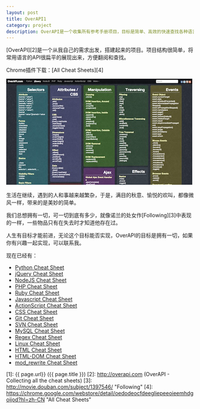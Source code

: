 ```yaml
---
layout: post
title: OverAPI1
category: project
description: OverAPI是一个收集所有参考手册项目，目标是简单、高效的快速查找各种语言的API文档。
---
```


[OverAPI][2]是一个从我自己的需求出发，搭建起来的项目。项目结构很简单，将常用语言的API很扁平的展现出来，方便翻阅和查找。

Chrome插件下载：[All Cheat Sheets][4]

<a href="http://overapi.com" title="OverAPI - Collecting all the cheat sheets" target="_blank"><img src="/images/overapi/overapi.jpg" alt="OverAPI"></a>

生活在继续，遇到的人和事越来越繁杂，于是，满目的秋意、愉悦的欢叫，都像微风一样，带来的是美妙的简单。

我们总想拥有一切，可一切到底有多少，就像诺兰的处女作[Following][3]中表现的一样，一些物品只有在失去时才知道他存在过。

人生有目标才能前进，无论这个目标能否实现，OverAPI的目标是拥有一切，如果你有兴趣一起实现，可以联系我。

现在已经有：

- [Python Cheat Sheet](http://overapi.com/python/)
- [jQuery Cheat Sheet](http://overapi.com/jquery/)
- [NodeJS Cheat Sheet](http://overapi.com/nodejs/)
- [PHP Cheat Sheet](http://overapi.com/php/)
- [Ruby Cheat Sheet](http://overapi.com/ruby/)
- [Javascript Cheat Sheet](http://overapi.com/javascript/)
- [ActionScript Cheat Sheet](http://overapi.com/actionscript/)
- [CSS Cheat Sheet](http://overapi.com/css/)
- [Git Cheat Sheet](http://overapi.com/git/)
- [SVN Cheat Sheet](http://overapi.com/svn/)
- [MySQL Cheat Sheet](http://overapi.com/mysql/)
- [Regex Cheat Sheet](http://overapi.com/regex/)
- [Linux Cheat Sheet](http://overapi.com/linux/)
- [HTML Cheat Sheet](http://overapi.com/html/)
- [HTML-DOM Cheat Sheet](http://overapi.com/html-dom/)
- [mod_rewrite Cheat Sheet](http://overapi.com/mod_rewrite/)

[BeiYuu]:    http://beiyuu.com  "BeiYuu"
[1]:    {{ page.url}}  ({{ page.title }})
[2]:    http://overapi.com  (OverAPI - Collecting all the cheat sheets)
[3]:    http://movie.douban.com/subject/1397546/ "Following"
[4]:    https://chrome.google.com/webstore/detail/oedodeocfdeegliepeeoieemhdgoijod?hl=zh-CN "All Cheat Sheets"
